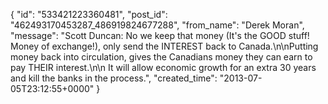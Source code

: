  {
   "id": "533421223360481",
   "post_id": "462493170453287_486919824677288",
   "from_name": "Derek Moran",
   "message": "Scott Duncan: No we keep that money (It's the GOOD stuff! Money of exchange!), only send the INTEREST back to Canada.\n\nPutting money back into circulation, gives the Canadians money they can earn to pay THEIR interest.\n\n It will allow economic growth for an extra 30 years and kill the banks in the process.",
   "created_time": "2013-07-05T23:12:55+0000"
 }
